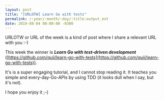 ```yaml
---
layout: post
title: "[URLOTW] Learn Go with tests"
permalink: /:year/:month/:day/:title:output_ext
date: 2019-08-04 00:00:00 -0300
---
```


<span class="bg-highlight">URLOTW</span> or URL of the week is a kind of post where I share a relevant URL with you :-)

This week the winner is **_Learn Go with test-driven development_** ([https://github.com/quii/learn-go-with-tests](https://github.com/quii/learn-go-with-tests)).

It's is a super engaging tutorial, and I cannot stop reading it. It teaches you simple and every-day-Go-APIs by using TDD (it looks dull when I say, but it's not).

I hope you enjoy it ;-)
